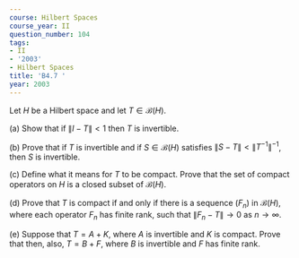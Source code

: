 ```yaml
---
course: Hilbert Spaces
course_year: II
question_number: 104
tags:
- II
- '2003'
- Hilbert Spaces
title: 'B4.7 '
year: 2003
---
```



Let $H$ be a Hilbert space and let $T \in \mathcal{B}(H)$.

(a) Show that if $\|I-T\|<1$ then $T$ is invertible.

(b) Prove that if $T$ is invertible and if $S \in \mathcal{B}(H)$ satisfies $\|S-T\|<\left\|T^{-1}\right\|^{-1}$, then $S$ is invertible.

(c) Define what it means for $T$ to be compact. Prove that the set of compact operators on $H$ is a closed subset of $\mathcal{B}(H)$.

(d) Prove that $T$ is compact if and only if there is a sequence $\left(F_{n}\right)$ in $\mathcal{B}(H)$, where each operator $F_{n}$ has finite rank, such that $\left\|F_{n}-T\right\| \rightarrow 0$ as $n \rightarrow \infty$.

(e) Suppose that $T=A+K$, where $A$ is invertible and $K$ is compact. Prove that then, also, $T=B+F$, where $B$ is invertible and $F$ has finite rank.